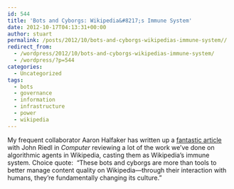 ```yaml
---
id: 544
title: 'Bots and Cyborgs: Wikipedia&#8217;s Immune System'
date: 2012-10-17T04:13:31+00:00
author: stuart
permalink: /posts/2012/10/bots-and-cyborgs-wikipedias-immune-system// 
redirect_from:
  - /wordpress/2012/10/bots-and-cyborgs-wikipedias-immune-system/
  - /wordpress/?p=544
categories:
  - Uncategorized
tags:
  - bots
  - governance
  - information
  - infrastructure
  - power
  - wikipedia
---
```

My frequent collaborator Aaron Halfaker has written up a <a href="http://stuartgeiger.com/bots-cyborgs-halfaker.pdf" target="_blank">fantastic article</a> with John Riedl in _Computer_ reviewing a lot of the work we&#8217;ve done on algorithmic agents in Wikipedia, casting them as Wikipedia&#8217;s immune system. Choice quote:  &#8220;These bots and cyborgs are more than tools to better manage content quality on Wikipedia—through their interaction with humans, they’re fundamentally changing its culture.&#8221;